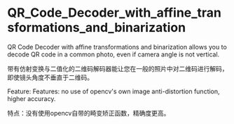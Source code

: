 # QR_Code_Decoder_with_affine_transformations_and_binarization
QR Code Decoder with affine transformations and binarization allows you to decode QR code in a common photo, even if camera angle is not vertical.

带有仿射变换与二值化的二维码解码器能让您在一般的照片中对二维码进行解码，即使镜头角度不垂直于二维码。

Feature: Features: no use of opencv's own image anti-distortion function, higher accuracy.

特点：没有使用opencv自带的畸变矫正函数，精确度更高。
